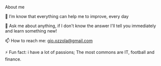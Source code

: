 About me

🌱 I’m know that everything can help me to improve, every day

💬 Ask me about anything, if I don't know the answer I'll tell you immediately and learn something new!

📫 How to reach me: gio.ozzola@gmail.com

⚡ Fun fact: i have a lot of passions; The most commons are IT, football and finance.
